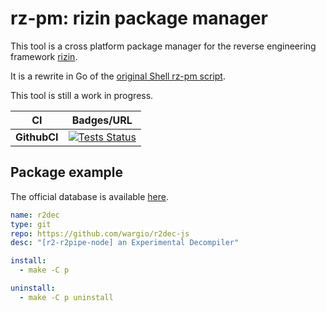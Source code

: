 # rz-pm: rizin package manager

This tool is a cross platform package manager for the reverse engineering
framework [rizin](https://github.com/rizinorg/rizin).

It is a rewrite in Go of the [original Shell rz-pm script](https://github.com/rizinorg/rizin/blob/master/binrz/rz-pm/rz-pm).

This tool is still a work in progress.

| CI | Badges/URL |
|----------|---------------------------------------------------------------------|
| **GithubCI**  | [![Tests Status](https://github.com/rizinorg/rzpm/workflows/Go/badge.svg)](https://github.com/rizinorg/rzpm/actions?query=workflow%3AGo)|

## Package example

The official database is available [here](https://github.com/rizinorg/rzpm-db).

```yaml
name: r2dec
type: git
repo: https://github.com/wargio/r2dec-js
desc: "[r2-r2pipe-node] an Experimental Decompiler"

install:
  - make -C p

uninstall:
  - make -C p uninstall
```
